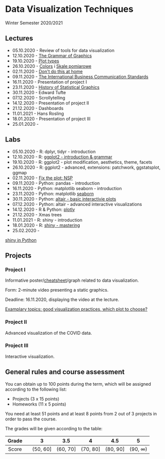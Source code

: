 # Data Visualization Techniques
Winter Semester 2020/2021

## Lectures

- 05.10.2020 - Review of tools for data visualization
- 12.10.2020 - [The Grammar of Graphics](http://biecek.pl/Eseje/indexGramatyka.html)
- 19.10.2020 - [Plot types](https://www.r-graph-gallery.com/)
- 26.10.2020 - [Colors](http://www.biecek.pl/Eseje/indexKolory.html) i [Skale pomiarowe](http://www.biecek.pl/Eseje/indexDane.html)
- 02.11.2020 - [Don't do this at home](http://biecek.pl/Eseje/indexPomylka.html) 
- 09.11.2020 - [The International Business Communication Standards](https://www.ibcs.com/standards/)
- 16.11.2020 - Presentation of project I
- 23.11.2020 - [History of Statistical Graphics](http://biecek.pl/Eseje/indexHistoria.html)
- 30.11.2020 - Edward Tufte
- 07.12.2020 - Scrollytelling
- 14.12.2020 - Presentation of project II
- 21.12.2020 - Dashboards
- 11.01.2021 - Hans Rosling
- 18.01.2020 - Presentation of project III
- 25.01.2020 - 


## Labs

- 05.10.2020 - R: dplyr, tidyr - introduction
- 12.10.2020 - R: [ggplot2 - introduction & grammar](https://rkabacoff.github.io/datavis/)
- 19.10.2020 - R: ggplot2 - plot modification, aesthetics, theme, facets
- 26.10.2020 - R: ggplot2 - advanced, extensions: patchwork, ggstatsplot, ggmap
- 02.11.2020 - [Fix the plot: NSP](https://stat.gov.pl/spisy-powszechne/nsp-2011/nsp-2011-wyniki/)
- 09.11.2020 - Python: pandas - introduction
- 16.11.2020 - Python: matplotlib seaborn - introduction
- 23.11.2020 - Python: matplotlib [seaborn](https://seaborn.pydata.org/index.html) 
- 30.11.2020 - Python: [altair - basic interactivie plots](https://altair-viz.github.io/)
- 07.12.2020 - Python: altair - advanced interactive visualizations
- 14.12.2020 - R & Python: [plotly](https://plotly.com/graphing-libraries/)
- 21.12.2020 - Xmas trees
- 11.01.2021 - R: shiny - introduction
- 18.01.2020 - R: [shiny - mastering](https://mastering-shiny.org/)
- 25.02.2020 - 

[shiny in Python](https://plotly.com/dash/)

## Projects

### Project I

Informative poster/[cheatsheet](https://rstudio.com/resources/cheatsheets/)/graph related to data visualization.

Form: 2-minute video presenting a static graphics.

Deadline: 16.11.2020, displaying the video at the lecture.

[Examplary topics: good visualization practices, which plot to choose?](https://medium.com/@mrbriit/20-free-visualization-cheat-sheets-for-every-data-scientist-to-download-ceee741ba3ca)

### Project II

Advanced visualization of the COVID data.

### Project III

Interactive visualization.

## General rules and course assessment

You can obtain up to 100 points during the term, which will be assigned according to the following list:

- Projects (3 x 15 points)
- Homeworks (11 x 5 points)

You need at least 51 points and at least 8 points from 2 out of 3 projects in order to pass the course.

The grades will be given according to the table:

| Grade |  | 3 | 3.5 | 4 | 4.5 | 5 |
|:---:| :---: |:---:|:---:|:---:|:---:|:---:|
| Score |  | (50, 60] | (60, 70] | (70, 80] | (80, 90] | (90, ∞) |



